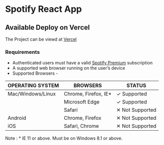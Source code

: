 # Spotify React App

## Available Deploy on Vercel

The Project can be viewd at [Vercel](https://spotify-better.vercel.app/)

### Requirements
- Authenticated users must have a valid [Spotify Premium](https://www.spotify.com/in-en/premium/) subscription
- A supported web browser running on the user’s device
- Supported Browsers - 

| OPERATING SYSTEM	      | BROWSERS               |   	STATUS        |
| -----------------------|------------------------|------------------|
|Mac/Windows/Linux	      | Chrome, Firefox, IE*	  | ✓ Supported      |
| 	                      | Microsoft Edge         | ✓ Supported      |
| 	                      | Safari	                | ✕ Not Supported  |
|Android	                | Chrome, Firefox	       | ✕ Not Supported  |
|iOS	                    | Safari, Chrome	        | ✕ Not Supported  |

 Note : * IE 11 or above. Must be on Windows 8.1 or above.
